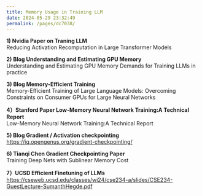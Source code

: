 ```yaml
---
title: Memory Usage in Training LLM
date: 2024-05-29 23:32:49
permalink: /pages/dc7038/
---
```


**1) Nvidia Paper on Traning LLM** <br>
Reducing Activation Recomputation in Large Transformer Models

**2) Blog Understanding and Estimating GPU Memory** <br>
Understanding and Estimating GPU Memory Demands for Training LLMs in practice

**3) Blog Memory-Efficient Training** <br>
Memory-Efficient Training of Large Language Models: Overcoming Constraints on Consumer GPUs for Large Neural Networks

**4）Stanford Paper Low-Memory Neural Network Training:A Technical Report** <br>
Low-Memory Neural Network Training:A Technical Report

**5) Blog Gradient / Activation checkpointing** <br>
https://iq.opengenus.org/gradient-checkpointing/

**6) Tianqi Chen Gradient Checkpointing Paper** <br>
Training Deep Nets with Sublinear Memory Cost

**7）UCSD Efficient Finetuning of LLMs** <br>
https://cseweb.ucsd.edu/classes/wi24/cse234-a/slides/CSE234-GuestLecture-SumanthHegde.pdf
